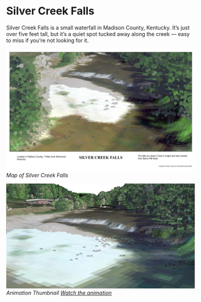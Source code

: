 # Silver Creek Falls

Silver Creek Falls is a small waterfall in Madison County, Kentucky. It’s just over five feet tall, but it’s a quiet spot tucked away along the creek — easy to miss if you’re not looking for it.

![Map of Silver Creek Falls](map.jpg)  
*Map of Silver Creek Falls*

![Screenshot of animation](animation.jpg)
*Animation Thumbnail*
*[Watch the animation](https://www.youtube.com/watch?v=M6uEPdCyqVo)*


